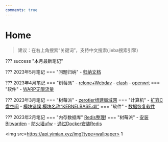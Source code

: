 ```yaml
---
comments: true
---
```

 
# Home

>建议：在右上角搜索“关键词”，支持中文搜索(jieba搜索引擎)

??? success "本月最新笔记"


??? 2023年5月笔记
    === "问题归纳"
        - [归纳文档](app/wrong/CodeProblems)

??? 2023年4月笔记
    === "树莓派"
        - [rclone+Webdav](pc/raspberry/rclone)
        - [clash](pc/raspberry/clash)
        - [openwrt](pc/raspberry/openwrt)
    === "软件"
        - [WARP无限流量](pc/software/CloudflareWarp)

??? 2023年3月笔记
    === "树莓派"
        - [zerotier组建局域网](pc/raspberry/zerotier)
    === "计算机"
        - [扩容C盘空间](pc/computer/capacity)
        - [模块错误,模块名称“KERNELBASE.dll”](pc/computer/kernelbase)
    === "软件"
        - [数据恢复软件](pc/software/DataRecovery)


??? 2023年2月笔记
    === "内存数据库"
        [Redis整理!](app/redis/redisTidy/)
    === "树莓派"
        - [安装Bitwarden](pc/raspberry/bitwarden/)
        - [防火墙ufw](pc/raspberry/ufw)
        - [通过Docker安装Redis](pc/raspberry/redis)


<img src=https://api.yimian.xyz/img?type=wallpaper>
1
